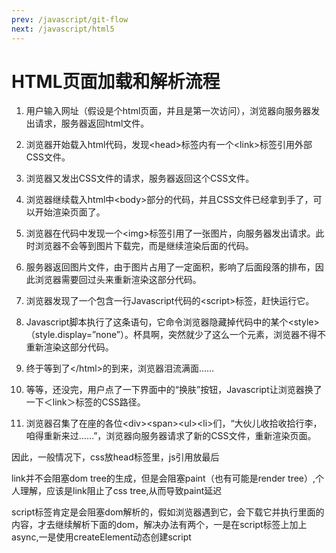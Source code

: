 ```yaml
---
prev: /javascript/git-flow
next: /javascript/html5
---
```


# HTML页面加载和解析流程 

1. 用户输入网址（假设是个html页面，并且是第一次访问），浏览器向服务器发出请求，服务器返回html文件。 

2. 浏览器开始载入html代码，发现&lt;head&gt;标签内有一个&lt;link&gt;标签引用外部CSS文件。 

3. 浏览器又发出CSS文件的请求，服务器返回这个CSS文件。 

4. 浏览器继续载入html中&lt;body&gt;部分的代码，并且CSS文件已经拿到手了，可以开始渲染页面了。 

5. 浏览器在代码中发现一个&lt;img&gt;标签引用了一张图片，向服务器发出请求。此时浏览器不会等到图片下载完，而是继续渲染后面的代码。 

6. 服务器返回图片文件，由于图片占用了一定面积，影响了后面段落的排布，因此浏览器需要回过头来重新渲染这部分代码。 

7. 浏览器发现了一个包含一行Javascript代码的&lt;script&gt;标签，赶快运行它。 

8. Javascript脚本执行了这条语句，它命令浏览器隐藏掉代码中的某个&lt;style&gt;（style.display=”none”）。杯具啊，突然就少了这么一个元素，浏览器不得不重新渲染这部分代码。 

9. 终于等到了&lt;/html&gt;的到来，浏览器泪流满面…… 

10. 等等，还没完，用户点了一下界面中的“换肤”按钮，Javascript让浏览器换了一下＜link＞标签的CSS路径。 

11. 浏览器召集了在座的各位&lt;div&gt;&lt;span&gt;&lt;ul&gt;&lt;li&gt;们，“大伙儿收拾收拾行李，咱得重新来过……”，浏览器向服务器请求了新的CSS文件，重新渲染页面。

因此，一般情况下，css放head标签里，js引用放最后

link并不会阻塞dom tree的生成，但是会阻塞paint（也有可能是render tree）,个人理解，应该是link阻止了css tree,从而导致paint延迟

script标签肯定是会阻塞dom解析的，假如浏览器遇到它，会下载它并执行里面的内容，才去继续解析下面的dom，解决办法有两个，一是在script标签上加上async,一是使用createElement动态创建script